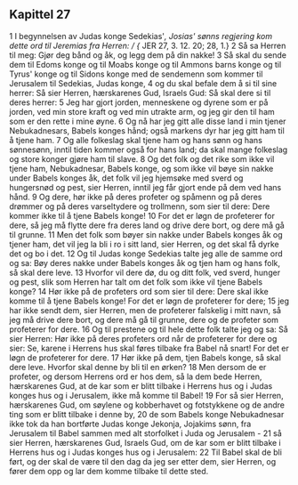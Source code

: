 ## Kapittel 27

1 I begynnelsen av Judas konge Sedekias'*, Josias' sønns regjering kom dette ord til Jeremias fra Herren: / {* JER 27, 3. 12. 20; 28, 1.}
2 Så sa Herren til meg: Gjør deg bånd og åk, og legg dem på din nakke!
3 Så skal du sende dem til Edoms konge og til Moabs konge og til Ammons barns konge og til Tyrus' konge og til Sidons konge med de sendemenn som kommer til Jerusalem til Sedekias, Judas konge,
4 og du skal befale dem å si til sine herrer: Så sier Herren, hærskarenes Gud, Israels Gud: Så skal dere si til deres herrer:
5 Jeg har gjort jorden, menneskene og dyrene som er på jorden, ved min store kraft og ved min utrakte arm, og jeg gir den til ham som er den rette i mine øyne.
6 Og nå har jeg gitt alle disse land i min tjener Nebukadnesars, Babels konges hånd; også markens dyr har jeg gitt ham til å tjene ham.
7 Og alle folkeslag skal tjene ham og hans sønn og hans sønnesønn, inntil tiden kommer også for hans land; da skal mange folkeslag og store konger gjøre ham til slave.
8 Og det folk og det rike som ikke vil tjene ham, Nebukadnesar, Babels konge, og som ikke vil bøye sin nakke under Babels konges åk, det folk vil jeg hjemsøke med sverd og hungersnød og pest, sier Herren, inntil jeg får gjort ende på dem ved hans hånd.
9 Og dere, hør ikke på deres profeter og spåmenn og på deres drømmer og på deres varseltydere og trollmenn, som sier til dere: Dere kommer ikke til å tjene Babels konge!
10 For det er løgn de profeterer for dere, så jeg må flytte dere fra deres land og drive dere bort, og dere må gå til grunne.
11 Men det folk som bøyer sin nakke under Babels konges åk og tjener ham, det vil jeg la bli i ro i sitt land, sier Herren, og det skal få dyrke det og bo i det.
12 Og til Judas konge Sedekias talte jeg alle de samme ord og sa: Bøy deres nakke under Babels konges åk og tjen ham og hans folk, så skal dere leve.
13 Hvorfor vil dere dø, du og ditt folk, ved sverd, hunger og pest, slik som Herren har talt om det folk som ikke vil tjene Babels konge?
14 Hør ikke på de profeters ord som sier til dere: Dere skal ikke komme til å tjene Babels konge! For det er løgn de profeterer for dere;
15 jeg har ikke sendt dem, sier Herren, men de profeterer falskelig i mitt navn, så jeg må drive dere bort, og dere må gå til grunne, dere og de profeter som profeterer for dere.
16 Og til prestene og til hele dette folk talte jeg og sa: Så sier Herren: Hør ikke på deres profeters ord når de profeterer for dere og sier: Se, karene i Herrens hus skal føres tilbake fra Babel nå snart! For det er løgn de profeterer for dere.
17 Hør ikke på dem, tjen Babels konge, så skal dere leve. Hvorfor skal denne by bli til en ørken?
18 Men dersom de er profeter, og dersom Herrens ord er hos dem, så la dem bede Herren, hærskarenes Gud, at de kar som er blitt tilbake i Herrens hus og i Judas konges hus og i Jerusalem, ikke må komme til Babel!
19 For så sier Herren, hærskarenes Gud, om søylene og kobberhavet og fotstykkene og de andre ting som er blitt tilbake i denne by,
20 de som Babels konge Nebukadnesar ikke tok da han bortførte Judas konge Jekonja, Jojakims sønn, fra Jerusalem til Babel sammen med alt storfolket i Juda og Jerusalem -
21 så sier Herren, hærskarenes Gud, Israels Gud, om de kar som er blitt tilbake i Herrens hus og i Judas konges hus og i Jerusalem:
22 Til Babel skal de bli ført, og der skal de være til den dag da jeg ser etter dem, sier Herren, og fører dem opp og lar dem komme tilbake til dette sted.
